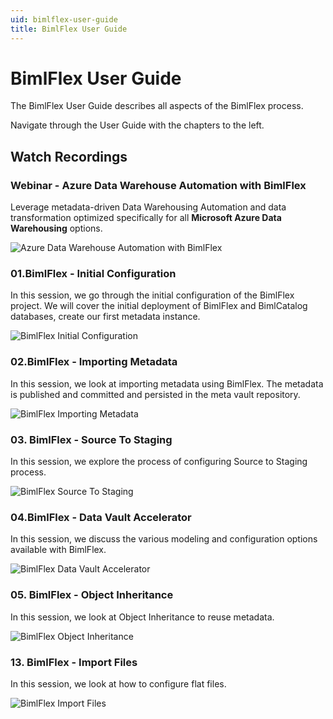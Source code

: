 ```yaml
---
uid: bimlflex-user-guide
title: BimlFlex User Guide
---
```

# BimlFlex User Guide

The BimlFlex User Guide describes all aspects of the BimlFlex process.

Navigate through the User Guide with the chapters to the left.

## Watch Recordings

### Webinar - Azure Data Warehouse Automation with BimlFlex

Leverage metadata-driven Data Warehousing Automation and data transformation optimized specifically for all **Microsoft Azure Data Warehousing** options.

![Azure Data Warehouse Automation with BimlFlex](https://www.youtube.com/watch?v=3FSwI6K5x9o?rel=0&autoplay=0)

### 01.BimlFlex - Initial Configuration

In this session, we go through the initial configuration of the BimlFlex project. We will cover the initial deployment of BimlFlex and BimlCatalog databases, create our first metadata instance.

![BimlFlex Initial Configuration](https://www.youtube.com/watch?v=qhDTwv-jYKc?rel=0&autoplay=0)

### 02.BimlFlex - Importing Metadata

In this session, we look at importing metadata using BimlFlex. The metadata is published and committed and persisted in the meta vault repository.

![BimlFlex Importing Metadata](https://www.youtube.com/watch?v=dWRIassNVTs?rel=0&autoplay=0)

### 03. BimlFlex - Source To Staging

In this session, we explore the process of configuring Source to Staging process.

![BimlFlex Source To Staging](https://www.youtube.com/watch?v=iNBLcpGalLc?rel=0&autoplay=0)

### 04.BimlFlex - Data Vault Accelerator

In this session, we discuss the various modeling and configuration options available with BimlFlex.

![BimlFlex Data Vault Accelerator](https://www.youtube.com/watch?v=opwapU7HZMM?rel=0&autoplay=0)

### 05. BimlFlex - Object Inheritance

In this session, we look at Object Inheritance to reuse metadata.

![BimlFlex Object Inheritance](https://www.youtube.com/watch?v=5IRsoePFcjc?rel=0&autoplay=0)

### 13. BimlFlex - Import Files

In this session, we look at how to configure flat files.

![BimlFlex Import Files](https://www.youtube.com/watch?v=AHOxGcsrZaw?rel=0&autoplay=0)
